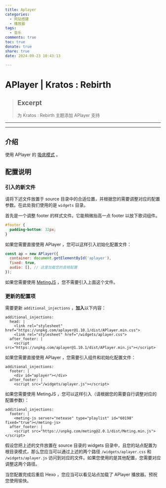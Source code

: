 ```yaml
---
title: Aplayer
categories:
  - 网站搭建
  - 播放器
tags:
  - 音乐
comments: true
toc: true
donate: true
share: true
date: 2024-09-23 10:43:13

---
```


# APlayer | Kratos : Rebirth

> ## Excerpt
> 为 Kratos : Rebirth 主题添加 APlayer 支持

---
___

## 介绍

使用 APlayer 的 [吸底模式](https://aplayer.js.org/#/zh-Hans/?id=%E5%90%B8%E5%BA%95%E6%A8%A1%E5%BC%8F) 。

## 配置说明

### 引入的新文件

请将下述文件放置于 source 目录中的合适位置，并根据您的需要调整对应的配置参数。在此处我们使用的是 `widgets` 目录。

首先是一个调整 footer 的样式文件。它能稍微抬高一点 footer 以放下歌词组件。

```aplayer.css
#footer {
  padding-bottom: 32px;
}
```
如果您需要直接使用 APlayer ，您可以这样引入初始化配置文件：

```aplayer.js
const ap = new APlayer({
  container: document.getElementById('aplayer'),
  fixed: true,
  audio: [], // 这里加载您的音频配置
});
```

如果您需要使用 [MetingJS](https://github.com/metowolf/MetingJS) ，您不需要引入上面这个文件。

### 更新的配置项

需要更新 `additional_injections` ，**加入**以下内容：

```
additional_injections:
  head: |
    <link rel="stylesheet" href="https://unpkg.com/aplayer@1.10.1/dist/APlayer.min.css">
    <link rel="stylesheet" href="/widgets/aplayer.css">
  after_footer: |
    <script src="https://unpkg.com/aplayer@1.10.1/dist/APlayer.min.js"></script>
```

如果您需要直接使用 APlayer ，您需要引入组件和初始化配置文件：

```
additional_injections:
  footer: |
    <div id="aplayer"></div>
  after_footer: |
    <script src="/widgets/aplayer.js"></script>
```

如果您需要使用 MetingJS ，您可以这样引入（请根据您的需要自行调整对应的配置参数）：

```
additional_injections:
  footer: |
    <meting-js server="netease" type="playlist" id="60198" fixed="true"></meting-js>
  after_footer: |
    <script src="https://unpkg.com/meting@2.0.1/dist/Meting.min.js"></script>
```

假设您把上述的文件放置在 source 目录的 widgets 目录中，且您的站点配置为根目录模式，那么您应当可以通过上述的两个路径 `/widgets/aplayer.css` 和 `/widgets/aplayer.js` 访问到对应的文件。如果您使用的是其他配置，您需要对应调整这两个路径。

当您配置完成后重启 Hexo ，您应当可以看见站点加载了 APlayer 播放器。预祝您使用愉快。

